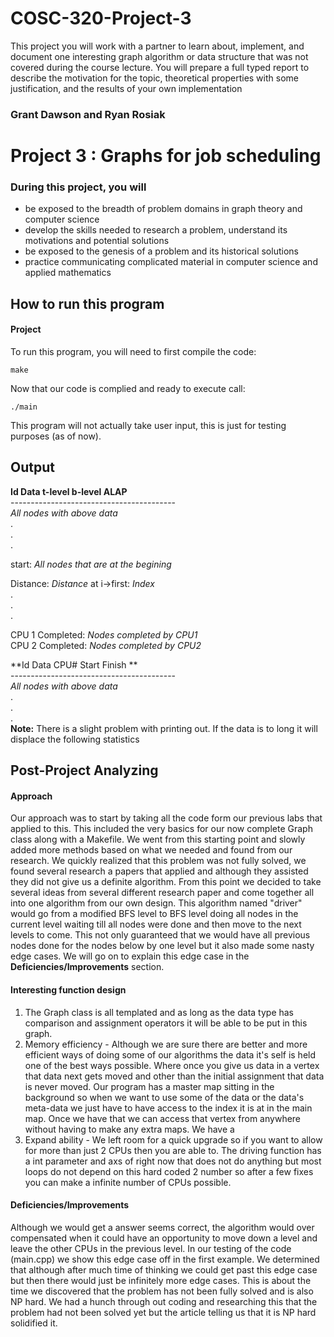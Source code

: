 # COSC-320-Project-3
This project you will work with a partner to learn about, implement, and document one interesting graph algorithm or data structure that was not covered during the course lecture. You will prepare a full typed report to describe the motivation for the topic, theoretical properties with some justification, and the results of your own implementation

### Grant Dawson and Ryan Rosiak

# Project 3 : Graphs for job scheduling

### During this project, you will
*  be exposed to the breadth of problem domains in graph theory and computer science
*  develop the skills needed to research a problem, understand its motivations and potential solutions
*  be exposed to the genesis of a problem and its historical solutions
*  practice communicating complicated material in computer science and applied mathematics



## How to run this program
#### Project
To run this program, you will need to first compile the code:

````
make
````

Now that our code is complied and ready to execute call:

````
./main
````
This program will not actually take user input, this is just for testing purposes (as of now).

## Output

**Id  Data  t-level  b-level  ALAP**<br />
\-----------------------------------------<br />
*All nodes with above data*<br />
    .<br />
    .<br />
    .<br />


start: *All nodes that are at the begining*<br />

Distance: *Distance* at i->first: *Index*<br />
    .<br />
    .<br />
    .<br />

CPU 1 Completed: *Nodes completed by CPU1*<br />
CPU 2 Completed: *Nodes completed by CPU2*<br />

**Id	Data	CPU\#	Start	Finish **<br />
\----------------------------------------- <br />
*All nodes with above data*<br />
    .<br />
    .<br />
    .<br />
**Note:** There is a slight problem with printing out. If the data is to long it will displace the following statistics 

## Post-Project Analyzing

#### Approach
Our approach was to start by taking all the code form our previous labs that applied to this. This included the very basics for our now complete Graph class along with a  Makefile. We went from this starting point and slowly added more methods based on what we needed and found from our research. We quickly realized that this problem was not fully solved, we found several research a papers that applied and although they assisted they did not give us a definite algorithm. From this point we decided to take several ideas from several different research paper and come together all into one algorithm from our own design. This algorithm named "driver" would go from a modified BFS level to BFS level doing all nodes in the current level waiting till all nodes were done and then move to the next levels to come. This not only guaranteed that we would have all previous nodes done for the nodes below by one level but it also made some nasty edge cases. We will go on to explain this edge case in the **Deficiencies/Improvements** section.  

#### Interesting function design
1. The Graph class is all templated and as long as the data type has comparison and assignment operators it will be able to be put in this graph.
2. Memory efficiency - Although we are sure there are better and more efficient ways of doing some of our algorithms the data it's self is held one of the best ways possible. Where once you give us data in a vertex that data next gets moved and other than the initial assignment that data is never moved. Our program has a master map sitting in the background so when we want to use some of the data or the data's meta-data we just have to have access to the index it is at in the main map. Once we have that we can access that vertex from anywhere without having to make any extra maps. We have a
3. Expand ability - We left room for a quick upgrade so if you want to allow for more than just 2 CPUs then you are able to. The driving function has a int parameter and axs of right now that does not do anything but most loops do not depend on this hard coded 2 number so after a few fixes you can make a infinite number of CPUs possible.

#### Deficiencies/Improvements
Although we would get a answer seems correct, the algorithm would over compensated when it could have an opportunity to move down a level and leave the other CPUs in the previous level. In our testing of the code (main.cpp) we show this edge case off in the first example. We determined that although after much time of thinking we could get past this edge case but then there would just be infinitely more edge cases. This is about the time we discovered that the problem has not been fully solved and is also NP hard. We had a hunch through out coding and researching this that the problem had not been solved yet but the article telling us that it is NP hard solidified it.
